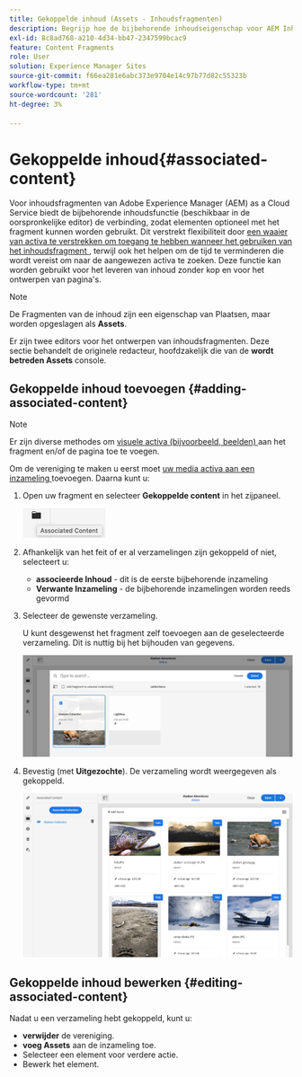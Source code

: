 ```yaml
---
title: Gekoppelde inhoud (Assets - Inhoudsfragmenten)
description: Begrijp hoe de bijbehorende inhoudseigenschap voor AEM Inhoudsfragmenten de verbinding verstrekt zodat de activa naar keuze met het fragment kunnen worden gebruikt.
exl-id: 8c8ad768-a210-4d34-bb47-2347599bcac9
feature: Content Fragments
role: User
solution: Experience Manager Sites
source-git-commit: f66ea281e6abc373e9704e14c97b77d82c55323b
workflow-type: tm+mt
source-wordcount: '281'
ht-degree: 3%

---
```


# Gekoppelde inhoud{#associated-content}

Voor inhoudsfragmenten van Adobe Experience Manager (AEM) as a Cloud Service biedt de bijbehorende inhoudsfunctie (beschikbaar in de oorspronkelijke editor) de verbinding, zodat elementen optioneel met het fragment kunnen worden gebruikt. Dit verstrekt flexibiliteit door [ een waaier van activa te verstrekken om toegang te hebben wanneer het gebruiken van het inhoudsfragment ](/help/assets/content-fragments/content-fragments.md#using-associated-content), terwijl ook het helpen om de tijd te verminderen die wordt vereist om naar de aangewezen activa te zoeken. Deze functie kan worden gebruikt voor het leveren van inhoud zonder kop en voor het ontwerpen van pagina&#39;s.

>[!NOTE]
>
>De Fragmenten van de inhoud zijn een eigenschap van Plaatsen, maar worden opgeslagen als **Assets**.
>
>Er zijn twee editors voor het ontwerpen van inhoudsfragmenten. Deze sectie behandelt de originele redacteur, hoofdzakelijk die van de **wordt betreden Assets** console.

## Gekoppelde inhoud toevoegen {#adding-associated-content}

>[!NOTE]
>
>Er zijn diverse methodes om [ visuele activa (bijvoorbeeld, beelden) ](/help/assets/content-fragments/content-fragments.md#fragments-with-visual-assets) aan het fragment en/of de pagina toe te voegen.

Om de vereniging te maken u eerst moet [ uw media activa aan een inzameling ](/help/assets/manage-collections.md) toevoegen. Daarna kunt u:

1. Open uw fragment en selecteer **Gekoppelde content** in het zijpaneel.

   ![ Verwante Inhoud ](assets/cfm-assoc-content-01.png)

1. Afhankelijk van het feit of er al verzamelingen zijn gekoppeld of niet, selecteert u:

   * **associeerde Inhoud** - dit is de eerste bijbehorende inzameling
   * **Verwante Inzameling** - de bijbehorende inzamelingen worden reeds gevormd

1. Selecteer de gewenste verzameling.

   U kunt desgewenst het fragment zelf toevoegen aan de geselecteerde verzameling. Dit is nuttig bij het bijhouden van gegevens.

   ![ Uitgezochte inzameling ](assets/cfm-assoc-content-02.png)

1. Bevestig (met **Uitgezochte**). De verzameling wordt weergegeven als gekoppeld.

   ![ Bevestigde vereniging ](assets/cfm-assoc-content-03.png)

## Gekoppelde inhoud bewerken {#editing-associated-content}

Nadat u een verzameling hebt gekoppeld, kunt u:

* **verwijder** de vereniging.
* **voeg Assets** aan de inzameling toe.
* Selecteer een element voor verdere actie.
* Bewerk het element.
